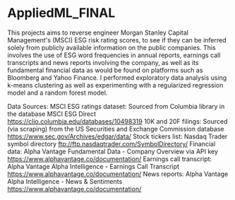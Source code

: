 # AppliedML_FINAL
This projects aims to reverse engineer Morgan Stanley Capital Management's (MSCI) ESG risk rating scores, to see if they can be inferred solely from publicly available information on the public companies. This involves the use of ESG word frequencies in annual reports, earnings call transcripts and news reports involving the company, as well as its fundamental financial data as would be found on platforms such as Bloomberg and Yahoo Finance. I performed exploratory data analysis using k-means clustering as well as experimenting with a regularized regression model and a random forest model. 

Data Sources:
MSCI ESG ratings dataset: Sourced from Columbia library in the database MSCI ESG Direct https://clio.columbia.edu/databases/10498319
10K and 20F filings: Sourced (via scraping) from the US Securities and Exchange Commission database https://www.sec.gov/Archives/edgar/data/
Stock tickers list: Nasdaq Trader symbol directory ftp://ftp.nasdaqtrader.com/SymbolDirectory/
Financial data: Alpha Vantage Fundamental Data - Company Overview via API key https://www.alphavantage.co/documentation/
Earnings call transcript: Alpha Vantage Alpha Intelligence - Earnings Call Transcript https://www.alphavantage.co/documentation/
News reports: Alpha Vantage Alpha Intelligence - News & Sentiments https://www.alphavantage.co/documentation/
